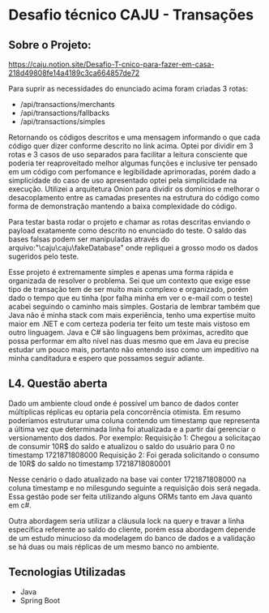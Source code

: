 # Desafio técnico CAJU - Transações

## Sobre o Projeto:

https://caju.notion.site/Desafio-T-cnico-para-fazer-em-casa-218d49808fe14a4189c3ca664857de72
&nbsp;

Para suprir as necessidades do enunciado acima foram criadas 3 rotas: 
- /api/transactions/merchants
- /api/transactions/fallbacks
- /api/transactions/simples

Retornando os códigos descritos e uma mensagem informando o que cada código quer dizer conforme descrito no link acima. 
Optei por dividir em 3 rotas e 3 casos de uso separados para facilitar a leitura consciente que poderia ter reaproveitado melhor algumas funções e inclusive ter pensado em um código com perfomance e legibilidade aprimoradas, porém dado a simplicidade do caso de uso apresentado optei pela simplicidade na execução. Utilizei a arquitetura Onion para dividir os domínios e melhorar o desacoplamento entre as camadas presentes na estrutura do código como forma de demonstração mantendo a baixa complexidade do código. 

Para testar basta rodar o projeto e chamar as rotas descritas enviando o payload exatamente como descrito no enunciado do teste. O saldo das bases falsas podem ser manipuladas através do arquivo:"\caju\caju\fakeDatabase" onde repliquei a grosso modo os dados sugeridos pelo teste. 

Esse projeto é extremamente simples e apenas uma forma rápida e organizada de resolver o problema. Sei que um contexto que exige esse tipo de transação tem de ser muito mais complexo e organizado, porém dado o tempo que eu tinha (por falha minha em ver o e-mail com o teste) acabei seguindo o caminho mais simples. Gostaria de lembrar também que Java não é minha stack com mais experiência, tenho uma expertise muito maior em .NET e com certeza poderia ter feito um teste mais vistoso em outro linguagem. Java e C# são linguagens bem próximas, acredito que possa performar em alto nível nas duas mesmo que em Java eu precise estudar um pouco mais, portanto não entendo isso como um impeditivo na minha canditadura e espero que possamos seguir adiante.

## L4. Questão aberta
Dado um ambiente cloud onde é possível um banco de dados conter múltiplicas réplicas eu optaria pela concorrência otimista. Em resumo poderíamos estruturar uma coluna contendo um timestamp que representa a última vez que determinada linha foi atualizada e a partir daí gerenciar o versionamento dos dados. Por exemplo:
Requisição 1: Chegou a solicitaçao de consumir 10R$ do saldo e atualizou o saldo do usuário para 0 no timestamp 1721871808000
Requisição 2: Foi gerada solicitando o consumo de 10R$ do saldo no timestamp 17218718080001

Nesse cenário o dado atualizado na base vai conter 1721871808000 na coluna timestamp e no milesgundo seguinte a requisição dois será negada. Essa gestão pode ser feita utilizando alguns ORMs tanto em Java quanto em c#. 

Outra abordagem seria utilizar a cláusula lock na query e travar a linha específica referente ao saldo do cliente, porém essa abordagem depende de um estudo minucioso da modelagem do banco de dados e a validação se há duas ou mais réplicas de um mesmo banco no ambiente. 
 
## Tecnologias Utilizadas

- Java
- Spring Boot
